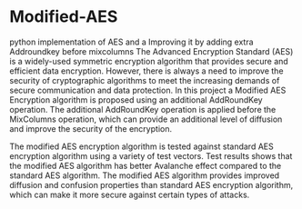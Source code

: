 # Modified-AES
python implementation of AES and a Improving it by adding extra Addroundkey before mixcolumns
The Advanced Encryption Standard (AES) is a widely-used symmetric encryption algorithm that provides secure and efficient data encryption. However, there is always a need to improve the security of cryptographic algorithms to meet the increasing demands of secure communication and data protection. In this project a Modified  AES Encryption algorithm is proposed using  an additional AddRoundKey operation. The additional AddRoundKey operation is applied before the MixColumns operation, which can provide an additional level of diffusion and improve the security of the encryption.

The modified AES encryption algorithm is tested against standard AES encryption algorithm using a variety of test vectors. Test results shows that the modified AES algorithm has better Avalanche effect compared to the standard AES algorithm. The modified AES algorithm provides improved diffusion and confusion properties than standard AES encryption algorithm, which can make it more secure against certain types of attacks. 
